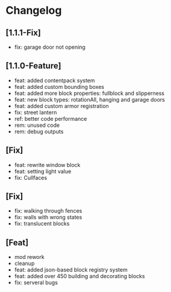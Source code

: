 # Changelog

## [1.1.1-Fix]

* fix: garage door not opening

## [1.1.0-Feature]

* feat: added contentpack system
* feat: added custom bounding boxes
* feat: added more block properties: fullblock and slipperness
* feat: new block types: rotationAll, hanging and garage doors
* feat: added custom armor registration
* fix: street lantern
* ref: better code performance
* rem: unused code
* rem: debug outputs

## [Fix]

* feat: rewrite window block
* feat: setting light value
* fix: Cullfaces

## [Fix]

* fix: walking through fences
* fix: walls with wrong states
* fix: translucent blocks

## [Feat]

* mod rework
* cleanup
* feat: added json-based block registry system
* feat: added over 450 building and decorating blocks 
* fix: serveral bugs
